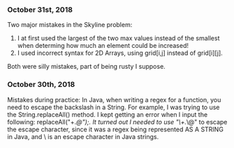 ### October 31st, 2018
Two major mistakes in the Skyline problem: 

1) I at first used the largest of the two max values instead of the smallest when determing how much an element could be increased!
2) I used incorrect syntax for 2D Arrays, using grid[i,j] instead of grid[i][j].

Both were silly mistakes, part of being rusty I suppose.

### October 30th, 2018
Mistakes during practice: In Java, when writing a regex for a function, you need to escape the backslash in a String.
For example, I was trying to use the String.replaceAll() method. I kept getting an error when I input
the following: replaceAll("\+.*\@");. It turned out I needed to use "\\+.*\\@" to escape the escape character, since
it was a regex being represented AS A STRING in Java, and \ is an escape character in Java strings. 
